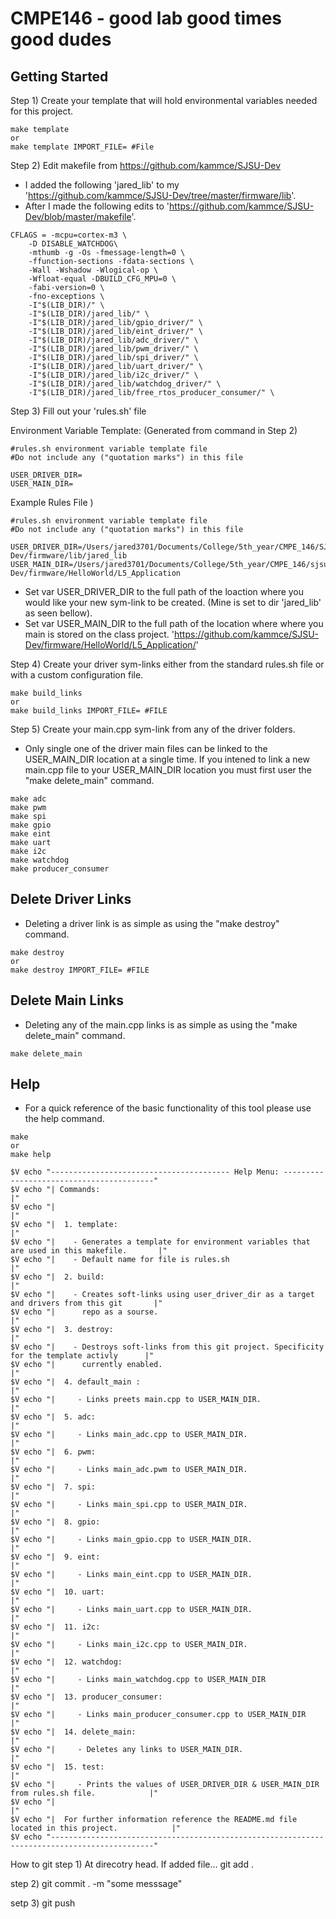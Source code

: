 # CMPE146 - good lab good times good dudes

## Getting Started

Step 1) Create your template that will hold environmental variables needed for this project. 

```
make template
or
make template IMPORT_FILE= #File
```

Step 2) Edit makefile from https://github.com/kammce/SJSU-Dev
- I added the following 'jared_lib' to my 'https://github.com/kammce/SJSU-Dev/tree/master/firmware/lib'. 
- After I made the following edits to 'https://github.com/kammce/SJSU-Dev/blob/master/makefile'.

```
CFLAGS = -mcpu=cortex-m3 \
	-D DISABLE_WATCHDOG\
    -mthumb -g -Os -fmessage-length=0 \
    -ffunction-sections -fdata-sections \
    -Wall -Wshadow -Wlogical-op \
    -Wfloat-equal -DBUILD_CFG_MPU=0 \
    -fabi-version=0 \
    -fno-exceptions \
    -I"$(LIB_DIR)/" \
    -I"$(LIB_DIR)/jared_lib/" \
    -I"$(LIB_DIR)/jared_lib/gpio_driver/" \
    -I"$(LIB_DIR)/jared_lib/eint_driver/" \
    -I"$(LIB_DIR)/jared_lib/adc_driver/" \
    -I"$(LIB_DIR)/jared_lib/pwm_driver/" \
    -I"$(LIB_DIR)/jared_lib/spi_driver/" \
    -I"$(LIB_DIR)/jared_lib/uart_driver/" \
    -I"$(LIB_DIR)/jared_lib/i2c_driver/" \
    -I"$(LIB_DIR)/jared_lib/watchdog_driver/" \
    -I"$(LIB_DIR)/jared_lib/free_rtos_producer_consumer/" \
```

Step 3) Fill out your 'rules.sh' file

Environment Variable Template: (Generated from command in Step 2)
```
#rules.sh environment variable template file
#Do not include any ("quotation marks") in this file

USER_DRIVER_DIR=
USER_MAIN_DIR=
```
Example Rules File )
```
#rules.sh environment variable template file
#Do not include any ("quotation marks") in this file

USER_DRIVER_DIR=/Users/jared3701/Documents/College/5th_year/CMPE_146/SJSU_Dev_mac/SJSU-Dev/firmware/lib/jared_lib
USER_MAIN_DIR=/Users/jared3701/Documents/College/5th_year/CMPE_146/sjsu_dev_mac/SJSU-Dev/firmware/HelloWorld/L5_Application
```

- Set var USER_DRIVER_DIR to the full path of the loaction where you would like your new sym-link to be created. (Mine is set to dir 'jared_lib' as seen bellow).
- Set var USER_MAIN_DIR to the full path of the location where where you main is stored on the class project. 'https://github.com/kammce/SJSU-Dev/firmware/HelloWorld/L5_Application/' 

Step 4) Create your driver sym-links either from the standard rules.sh file or with a custom configuration file. 
```
make build_links
or
make build_links IMPORT_FILE= #FILE
```

Step 5) Create your main.cpp sym-link from any of the driver folders.
- Only single one of the driver main files can be linked to the USER_MAIN_DIR location at a single time. If you intened to link a new main.cpp file to your USER_MAIN_DIR location you must first user the "make delete_main" command. 
```
make adc
make pwm
make spi
make gpio
make eint
make uart
make i2c
make watchdog
make producer_consumer
```

## Delete Driver Links
- Deleting a driver link is as simple as using the "make destroy" command.
```
make destroy
or
make destroy IMPORT_FILE= #FILE
```
## Delete Main Links
- Deleting any of the main.cpp links is as simple as using the "make delete_main" command.
```
make delete_main
```

## Help
- For a quick reference of the basic functionality of this tool please use the help command. 
```
make
or
make help
```
```
$V echo "---------------------------------------- Help Menu: -----------------------------------------"
$V echo "| Commands:                                                                                 |"
$V echo "|                                                                                           |"
$V echo "|  1. template:                                                                             |"
$V echo "|    - Generates a template for environment variables that are used in this makefile.       |"
$V echo "|    - Default name for file is rules.sh                                                    |"
$V echo "|  2. build:                                                                                |"
$V echo "|    - Creates soft-links using user_driver_dir as a target and drivers from this git       |"
$V echo "|      repo as a sourse.                                                                    |"
$V echo "|  3. destroy:                                                                              |"
$V echo "|    - Destroys soft-links from this git project. Specificity for the template activly      |"
$V echo "|      currently enabled.                                                                   |"
$V echo "|  4. default_main :                                                                        |"
$V echo "|     - Links preets main.cpp to USER_MAIN_DIR.                                             |"
$V echo "|  5. adc:                                                                                  |"
$V echo "|     - Links main_adc.cpp to USER_MAIN_DIR.                                                |"
$V echo "|  6. pwm:                                                                                  |"
$V echo "|     - Links main_adc.pwm to USER_MAIN_DIR.                                                |"
$V echo "|  7. spi:                                                                                  |"
$V echo "|     - Links main_spi.cpp to USER_MAIN_DIR.                                                |"
$V echo "|  8. gpio:                                                                                 |"
$V echo "|     - Links main_gpio.cpp to USER_MAIN_DIR.                                               |"
$V echo "|  9. eint:                                                                                 |"
$V echo "|     - Links main_eint.cpp to USER_MAIN_DIR.                                               |"
$V echo "|  10. uart:                                                                                |"
$V echo "|     - Links main_uart.cpp to USER_MAIN_DIR.                                               |"
$V echo "|  11. i2c:                                                                                 |"
$V echo "|     - Links main_i2c.cpp to USER_MAIN_DIR.                                                |"
$V echo "|  12. watchdog:                                                                            |"
$V echo "|     - Links main_watchdog.cpp to USER_MAIN_DIR                                            |"
$V echo "|  13. producer_consumer:                                                                   |"
$V echo "|     - Links main_producer_consumer.cpp to USER_MAIN_DIR                                   |"
$V echo "|  14. delete_main:                                                                         |"
$V echo "|     - Deletes any links to USER_MAIN_DIR.                                                 |"
$V echo "|  15. test:                                                                                |"
$V echo "|     - Prints the values of USER_DRIVER_DIR & USER_MAIN_DIR from rules.sh file.            |"
$V echo "|                                                                                           |"
$V echo "|  For further information reference the README.md file located in this project.            |"
$V echo "---------------------------------------------------------------------------------------------"
```
How to git
step 1) At direcotry head. If added file... git add .

step 2) git commit . -m "some messsage"

setp 3) git push
